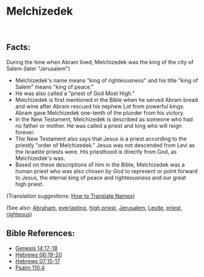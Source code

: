 # Melchizedek #
​
## Facts: ##

During the time when Abram lived, Melchizedek was the king of the city of Salem (later "Jerusalem")

* Melchizedek's name means "king of righteousness" and his title "king of Salem" means "king of peace."
* He was also called a "priest of God Most High."
* Melchizedek is first mentioned in the Bible when he served Abram bread and wine after Abram rescued his nephew Lot from powerful kings. Abram gave Melchizedek one-tenth of the plunder from his victory.
* In the New Testament, Melchizedek is described as someone who had no father or mother. He was called a priest and king who will reign forever. 
* The New Testament also says that Jesus is a priest according to the priestly "order of Melchizedek." Jesus was not descended from Levi as the Israelite priests were. His priesthood is directly from God, as Melchizedek's was.
* Based on these descriptions of him in the Bible, Melchizedek was a human priest who was also chosen by God to represent or point forward to Jesus, the eternal king of peace and righteousness and our great high priest.

(Translation suggestions: [How to Translate Names](en/ta-vol1/translate/man/translate-names))

(See also: [Abraham](../other/abraham.md), [everlasting](../kt/eternity.md), [high priest](../kt/highpriest.md), [Jerusalem](../other/jerusalem.md), [Levite](../other/levite.md), [priest](../kt/priest.md), [righteous](../kt/righteous.md))

## Bible References: ##

* [Genesis 14:17-18](en/tn/gen/help/14/17)
* [Hebrews 06:19-20](en/tn/heb/help/06/19)
* [Hebrews 07:15-17](en/tn/heb/help/07/15)
* [Psalm 110:4](en/tn/psa/help/110/04)